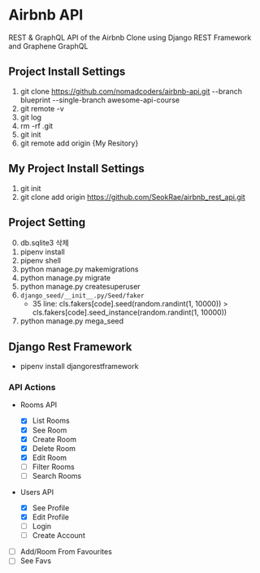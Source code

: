 # Airbnb API

REST & GraphQL API of the Airbnb Clone using Django REST Framework and Graphene GraphQL

## Project Install Settings

1. git clone https://github.com/nomadcoders/airbnb-api.git --branch blueprint --single-branch awesome-api-course
2. git remote -v
3. git log
4. rm -rf .git
5. git init
6. git remote add origin {My Resitory}

## My Project Install Settings

1. git init
2. git clone add origin https://github.com/SeokRae/airbnb_rest_api.git

## Project Setting

0. db.sqlite3 삭제
1. pipenv install
2. pipenv shell
3. python manage.py makemigrations
4. python manage.py migrate
5. python manage.py createsuperuser
6. `django_seed/__init__.py/Seed/faker`
   - 35 line: cls.fakers[code].seed(random.randint(1, 10000)) > cls.fakers[code].seed_instance(random.randint(1, 10000))
7. python manage.py mega_seed

## Django Rest Framework

- pipenv install djangorestframework

### API Actions

- Rooms API

  - [x] List Rooms
  - [x] See Room
  - [x] Create Room
  - [x] Delete Room
  - [x] Edit Room
  - [ ] Filter Rooms
  - [ ] Search Rooms

- Users API

  - [x] See Profile
  - [x] Edit Profile
  - [ ] Login
  - [ ] Create Account

- [ ] Add/Room From Favourites
- [ ] See Favs

